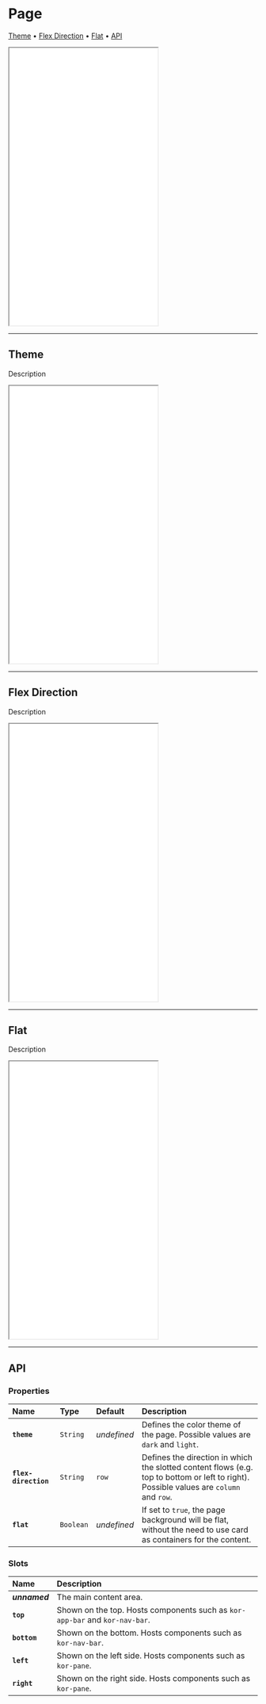 # Page

[Theme](components/page#theme) • [Flex Direction](components/page#flex-direction) • [Flat](components/page#flat) • [API](components/page#api)

<iframe src="./assets/docs/components/page/main.html" height="560px"></iframe>

---

## Theme

Description

<iframe src="./assets/docs/components/page/theme.html" height="560px"></iframe>


---

## Flex Direction

Description

<iframe src="./assets/docs/components/page/flex-direction.html" height="560px"></iframe>


---

## Flat

Description

<iframe src="./assets/docs/components/page/flat.html" height="560px"></iframe>

---

## API

### Properties

| Name | Type | Default | Description |
| :-- | :-- | :-- | :-- |
| **`theme`** | `String` | _undefined_ | Defines the color theme of the page. Possible values are `dark` and `light`. |
| **`flex-direction`** | `String` | `row` | Defines the direction in which the slotted content flows (e.g. top to bottom or left to right). Possible values are `column` and `row`. |
| **`flat`** | `Boolean` | _undefined_ | If set to `true`, the page background will be flat, without the need to use card as containers for the content. |

### Slots

| Name | Description |
| :-- | :-- |
| **_unnamed_** | The main content area. |
| **`top`** | Shown on the top. Hosts components such as `kor-app-bar` and `kor-nav-bar`. |
| **`bottom`** | Shown on the bottom. Hosts components such as `kor-nav-bar`. |
| **`left`** | Shown on the left side. Hosts components such as `kor-pane`. |
| **`right`** | Shown on the right side. Hosts components such as `kor-pane`. |